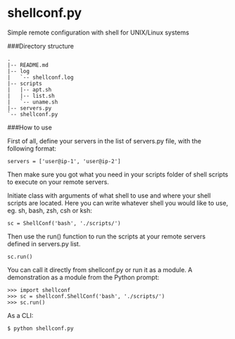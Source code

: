 shellconf.py
============

Simple remote configuration with shell for UNIX/Linux systems

###Directory structure
  
    .
    |-- README.md
    |-- log
    |   `-- shellconf.log
    |-- scripts
    |   |-- apt.sh
    |   |-- list.sh
    |   `-- uname.sh
    |-- servers.py
    `-- shellconf.py
  
###How to use

First of all, define your servers in the list of servers.py file, with the following format:

    servers = ['user@ip-1', 'user@ip-2']
  
Then make sure you got what you need in your scripts folder of shell scripts to execute on your remote servers.

Initiate class with arguments of what shell to use and where your shell scripts are located. Here you can write whatever shell you would like to use, eg. sh, bash, zsh, csh or ksh:

    sc = ShellConf('bash', './scripts/')
  
Then use the run() function to run the scripts at your remote servers defined in servers.py list.

    sc.run()
  
You can call it directly from shellconf.py or run it as a module. A demonstration as a module from the Python prompt:

    >>> import shellconf
    >>> sc = shellconf.ShellConf('bash', './scripts/')
    >>> sc.run()
  
As a CLI:
  
    $ python shellconf.py
